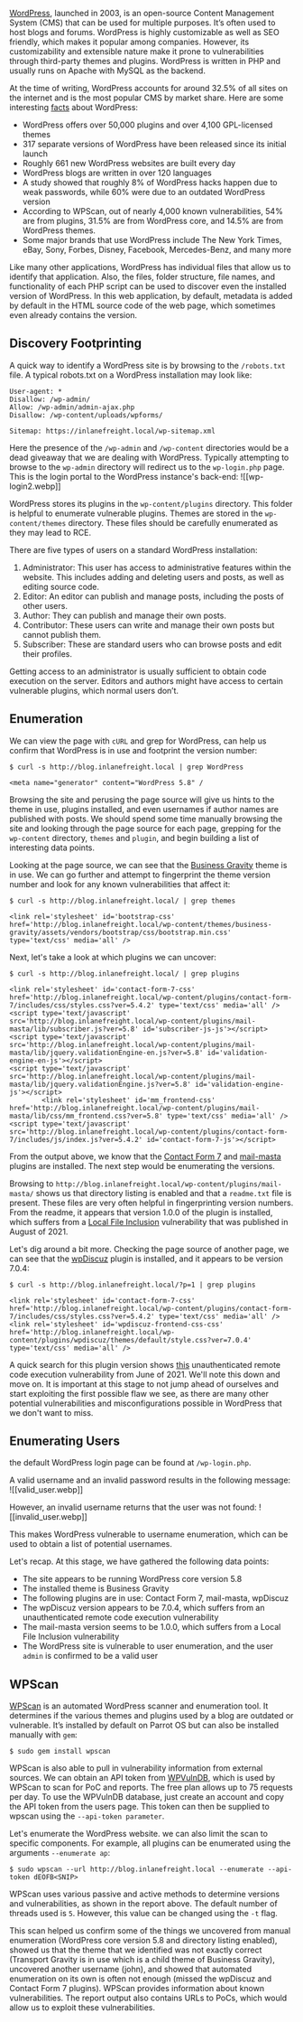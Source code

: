 [WordPress](https://wordpress.org/), launched in 2003, is an open-source Content Management System (CMS) that can be used for multiple purposes. It’s often used to host blogs and forums. WordPress is highly customizable as well as SEO friendly, which makes it popular among companies. However, its customizability and extensible nature make it prone to vulnerabilities through third-party themes and plugins. WordPress is written in PHP and usually runs on Apache with MySQL as the backend.

At the time of writing, WordPress accounts for around 32.5% of all sites on the internet and is the most popular CMS by market share. Here are some interesting [facts](https://hostingtribunal.com/blog/wordpress-statistics/) about WordPress:

- WordPress offers over 50,000 plugins and over 4,100 GPL-licensed themes
- 317 separate versions of WordPress have been released since its initial launch
- Roughly 661 new WordPress websites are built every day
- WordPress blogs are written in over 120 languages
- A study showed that roughly 8% of WordPress hacks happen due to weak passwords, while 60% were due to an outdated WordPress version
- According to WPScan, out of nearly 4,000 known vulnerabilities, 54% are from plugins, 31.5% are from WordPress core, and 14.5% are from WordPress themes.
- Some major brands that use WordPress include The New York Times, eBay, Sony, Forbes, Disney, Facebook, Mercedes-Benz, and many more

Like many other applications, WordPress has individual files that allow us to identify that application. Also, the files, folder structure, file names, and functionality of each PHP script can be used to discover even the installed version of WordPress. In this web application, by default, metadata is added by default in the HTML source code of the web page, which sometimes even already contains the version.

## Discovery Footprinting

A quick way to identify a WordPress site is by browsing to the `/robots.txt` file. A typical robots.txt on a WordPress installation may look like:
```shell-session
User-agent: *
Disallow: /wp-admin/
Allow: /wp-admin/admin-ajax.php
Disallow: /wp-content/uploads/wpforms/

Sitemap: https://inlanefreight.local/wp-sitemap.xml
```

Here the presence of the `/wp-admin` and `/wp-content` directories would be a dead giveaway that we are dealing with WordPress. Typically attempting to browse to the `wp-admin` directory will redirect us to the `wp-login.php` page. This is the login portal to the WordPress instance's back-end:
![[wp-login2.webp]]

WordPress stores its plugins in the `wp-content/plugins` directory. This folder is helpful to enumerate vulnerable plugins. Themes are stored in the `wp-content/themes` directory. These files should be carefully enumerated as they may lead to RCE.

There are five types of users on a standard WordPress installation:

1. Administrator: This user has access to administrative features within the website. This includes adding and deleting users and posts, as well as editing source code.
2. Editor: An editor can publish and manage posts, including the posts of other users.
3. Author: They can publish and manage their own posts.
4. Contributor: These users can write and manage their own posts but cannot publish them.
5. Subscriber: These are standard users who can browse posts and edit their profiles.

Getting access to an administrator is usually sufficient to obtain code execution on the server. Editors and authors might have access to certain vulnerable plugins, which normal users don’t.

## Enumeration

We can view the page with `cURL` and grep for WordPress, can help us confirm that WordPress is in use and footprint the version number:
```shell-session
$ curl -s http://blog.inlanefreight.local | grep WordPress

<meta name="generator" content="WordPress 5.8" /
```

Browsing the site and perusing the page source will give us hints to the theme in use, plugins installed, and even usernames if author names are published with posts. We should spend some time manually browsing the site and looking through the page source for each page, grepping for the `wp-content` directory, `themes` and `plugin`, and begin building a list of interesting data points.

Looking at the page source, we can see that the [Business Gravity](https://wordpress.org/themes/business-gravity/) theme is in use. We can go further and attempt to fingerprint the theme version number and look for any known vulnerabilities that affect it:
```shell-session
$ curl -s http://blog.inlanefreight.local/ | grep themes

<link rel='stylesheet' id='bootstrap-css'  href='http://blog.inlanefreight.local/wp-content/themes/business-gravity/assets/vendors/bootstrap/css/bootstrap.min.css' type='text/css' media='all' />
```

Next, let's take a look at which plugins we can uncover:
```shell-session
$ curl -s http://blog.inlanefreight.local/ | grep plugins

<link rel='stylesheet' id='contact-form-7-css'  href='http://blog.inlanefreight.local/wp-content/plugins/contact-form-7/includes/css/styles.css?ver=5.4.2' type='text/css' media='all' />
<script type='text/javascript' src='http://blog.inlanefreight.local/wp-content/plugins/mail-masta/lib/subscriber.js?ver=5.8' id='subscriber-js-js'></script>
<script type='text/javascript' src='http://blog.inlanefreight.local/wp-content/plugins/mail-masta/lib/jquery.validationEngine-en.js?ver=5.8' id='validation-engine-en-js'></script>
<script type='text/javascript' src='http://blog.inlanefreight.local/wp-content/plugins/mail-masta/lib/jquery.validationEngine.js?ver=5.8' id='validation-engine-js'></script>
		<link rel='stylesheet' id='mm_frontend-css'  href='http://blog.inlanefreight.local/wp-content/plugins/mail-masta/lib/css/mm_frontend.css?ver=5.8' type='text/css' media='all' />
<script type='text/javascript' src='http://blog.inlanefreight.local/wp-content/plugins/contact-form-7/includes/js/index.js?ver=5.4.2' id='contact-form-7-js'></script>
```

From the output above, we know that the [Contact Form 7](https://wordpress.org/plugins/contact-form-7/) and [mail-masta](https://wordpress.org/plugins/mail-masta/) plugins are installed. The next step would be enumerating the versions.

Browsing to `http://blog.inlanefreight.local/wp-content/plugins/mail-masta/` shows us that directory listing is enabled and that a `readme.txt` file is present. These files are very often helpful in fingerprinting version numbers. From the readme, it appears that version 1.0.0 of the plugin is installed, which suffers from a [Local File Inclusion](https://www.exploit-db.com/exploits/50226) vulnerability that was published in August of 2021.

Let's dig around a bit more. Checking the page source of another page, we can see that the [wpDiscuz](https://wpdiscuz.com/) plugin is installed, and it appears to be version 7.0.4:
```shell-session
$ curl -s http://blog.inlanefreight.local/?p=1 | grep plugins

<link rel='stylesheet' id='contact-form-7-css'  href='http://blog.inlanefreight.local/wp-content/plugins/contact-form-7/includes/css/styles.css?ver=5.4.2' type='text/css' media='all' />
<link rel='stylesheet' id='wpdiscuz-frontend-css-css'  href='http://blog.inlanefreight.local/wp-content/plugins/wpdiscuz/themes/default/style.css?ver=7.0.4' type='text/css' media='all' />
```

A quick search for this plugin version shows [this](https://www.exploit-db.com/exploits/49967) unauthenticated remote code execution vulnerability from June of 2021. We'll note this down and move on. It is important at this stage to not jump ahead of ourselves and start exploiting the first possible flaw we see, as there are many other potential vulnerabilities and misconfigurations possible in WordPress that we don't want to miss.

## Enumerating Users

the default WordPress login page can be found at `/wp-login.php`.

A valid username and an invalid password results in the following message:
![[valid_user.webp]]

However, an invalid username returns that the user was not found:
![[invalid_user.webp]]

This makes WordPress vulnerable to username enumeration, which can be used to obtain a list of potential usernames.

Let's recap. At this stage, we have gathered the following data points:

- The site appears to be running WordPress core version 5.8
- The installed theme is Business Gravity
- The following plugins are in use: Contact Form 7, mail-masta, wpDiscuz
- The wpDiscuz version appears to be 7.0.4, which suffers from an unauthenticated remote code execution vulnerability
- The mail-masta version seems to be 1.0.0, which suffers from a Local File Inclusion vulnerability
- The WordPress site is vulnerable to user enumeration, and the user `admin` is confirmed to be a valid user

## WPScan

[WPScan](https://github.com/wpscanteam/wpscan) is an automated WordPress scanner and enumeration tool. It determines if the various themes and plugins used by a blog are outdated or vulnerable. It’s installed by default on Parrot OS but can also be installed manually with `gem`:
```shell-session
$ sudo gem install wpscan
```

WPScan is also able to pull in vulnerability information from external sources. We can obtain an API token from [WPVulnDB](https://wpvulndb.com/), which is used by WPScan to scan for PoC and reports. The free plan allows up to 75 requests per day. To use the WPVulnDB database, just create an account and copy the API token from the users page. This token can then be supplied to wpscan using the `--api-token parameter`.

Let's enumerate the WordPress website. we can also limit the scan to specific components. For example, all plugins can be enumerated using the arguments `--enumerate ap`:
```shell-session
$ sudo wpscan --url http://blog.inlanefreight.local --enumerate --api-token dEOFB<SNIP>
```

WPScan uses various passive and active methods to determine versions and vulnerabilities, as shown in the report above. The default number of threads used is `5`. However, this value can be changed using the `-t` flag.

This scan helped us confirm some of the things we uncovered from manual enumeration (WordPress core version 5.8 and directory listing enabled), showed us that the theme that we identified was not exactly correct (Transport Gravity is in use which is a child theme of Business Gravity), uncovered another username (john), and showed that automated enumeration on its own is often not enough (missed the wpDiscuz and Contact Form 7 plugins). WPScan provides information about known vulnerabilities. The report output also contains URLs to PoCs, which would allow us to exploit these vulnerabilities.


